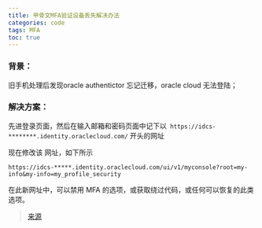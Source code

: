 ```yaml
---
title: 甲骨文MFA验证设备丢失解决办法
categories: code
tags: MFA
toc: true
---
```


### 背景：

旧手机处理后发现oracle authentictor 忘记迁移，oracle cloud 无法登陆；

### 解决方案：


先进登录页面，然后在输入邮箱和密码页面中记下以`` https://idcs-********.identity.oraclecloud.com/`` 开头的网址

现在修改该 网址，如下所示

``https://idcs-*****.identity.oraclecloud.com/ui/v1/myconsole?root=my-info&my-info=my_profile_security``

在此新网址中，可以禁用 MFA 的选项，或获取绕过代码，或任何可以恢复的此类选项。

> [来源](https://community.oracle.com/customerconnect/discussion/710608/lost-my-access-2fa)

